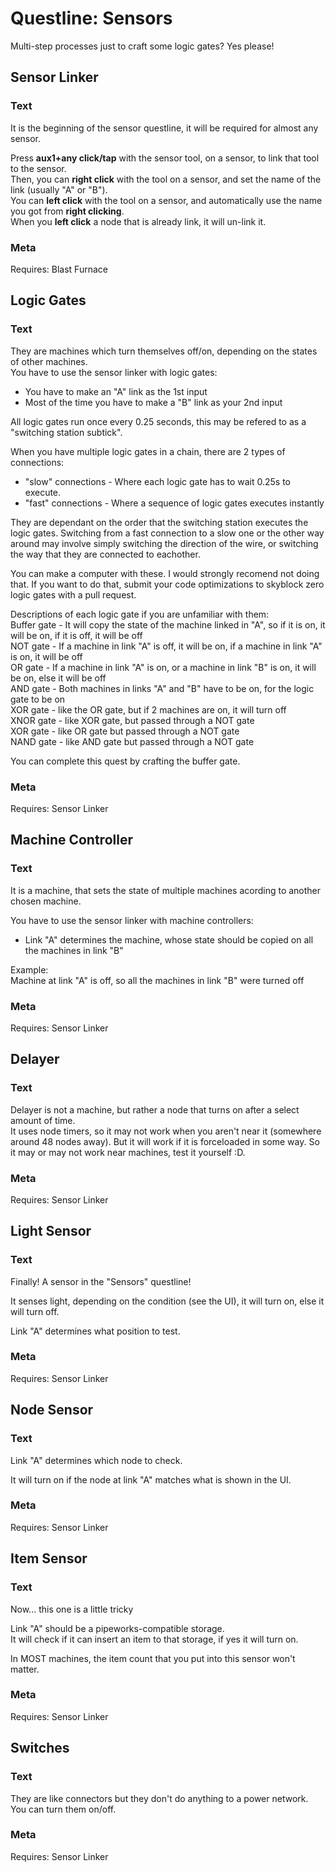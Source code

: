 
# Questline: Sensors

Multi-step processes just to craft some logic gates? Yes please!

## Sensor Linker

### Text

It is the beginning of the sensor questline, it will be required for almost any sensor.  
  
Press **aux1+any click/tap** with the sensor tool, on a sensor, to link that tool to the sensor.  
Then, you can **right click** with the tool on a sensor, and set the name of the link (usually "A" or "B").  
You can **left click** with the tool on a sensor, and automatically use the name you got from **right clicking**.  
When you **left click** a node that is already link, it will un-link it.  

### Meta

Requires: Blast Furnace

## Logic Gates

### Text

They are machines which turn themselves off/on, depending on the states of other machines.  
You have to use the sensor linker with logic gates:  
- You have to make an "A" link as the 1st input  
- Most of the time you have to make a "B" link as your 2nd input  
  
All logic gates run once every 0.25 seconds, this may be refered to as a "switching station subtick".  
  
When you have multiple logic gates in a chain, there are 2 types of connections:  
- "slow" connections - Where each logic gate has to wait 0.25s to execute.  
- "fast" connections - Where a sequence of logic gates executes instantly  
  
They are dependant on the order that the switching station executes the logic gates. Switching from a fast connection to a slow one or the other way around may involve simply switching the direction of the wire, or switching the way that they are connected to eachother.  
  
You can make a computer with these. I would strongly recomend not doing that. If you want to do that, submit your code optimizations to skyblock zero logic gates with a pull request.  
  
Descriptions of each logic gate if you are unfamiliar with them:  
Buffer gate - It will copy the state of the machine linked in "A", so if it is on, it will be on, if it is off, it will be off  
NOT gate - If a machine in link "A" is off, it will be on, if a machine in link "A" is on, it will be off  
OR gate - If a machine in link "A" is on, or a machine in link "B" is on, it will be on, else it will be off  
AND gate - Both machines in links "A" and "B" have to be on, for the logic gate to be on  
XOR gate - like the OR gate, but if 2 machines are on, it will turn off  
XNOR gate - like XOR gate, but passed through a NOT gate  
XOR gate - like OR gate but passed through a NOT gate  
NAND gate - like AND gate but passed through a NOT gate  
  
You can complete this quest by crafting the buffer gate.  

### Meta

Requires: Sensor Linker

## Machine Controller

### Text

It is a machine, that sets the state of multiple machines acording to another chosen machine.  
  
You have to use the sensor linker with machine controllers:  
- Link "A" determines the machine, whose state should be copied on all the machines in link "B"  
  
Example:  
Machine at link "A" is off, so all the machines in link "B" were turned off  
  

### Meta

Requires: Sensor Linker

## Delayer

### Text

Delayer is not a machine, but rather a node that turns on after a select amount of time.  
It uses node timers, so it may not work when you aren't near it (somewhere around 48 nodes away). But it will work if it is forceloaded in some way. So it may or may not work near machines, test it yourself :D.  

### Meta

Requires: Sensor Linker

## Light Sensor

### Text

Finally! A sensor in the "Sensors" questline!  
  
It senses light, depending on the condition (see the UI), it will turn on, else it will turn off.  
  
Link "A" determines what position to test.  

### Meta

Requires: Sensor Linker

## Node Sensor

### Text

Link "A" determines which node to check.  
  
It will turn on if the node at link "A" matches what is shown in the UI.  

### Meta

Requires: Sensor Linker

## Item Sensor

### Text

Now... this one is a little tricky  
  
Link "A" should be a pipeworks-compatible storage.  
It will check if it can insert an item to that storage, if yes it will turn on.  
  
In MOST machines, the item count that you put into this sensor won't matter.  

### Meta

Requires: Sensor Linker

## Switches

### Text

They are like connectors but they don't do anything to a power network.  
You can turn them on/off.  

### Meta

Requires: Sensor Linker